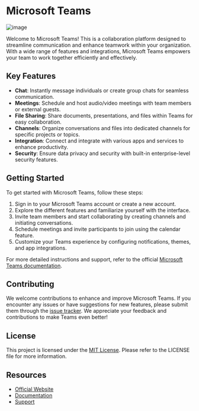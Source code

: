 
# Microsoft Teams

![image](https://github.com/Jekon4ik/testRepo/assets/33554364/1a60b1fc-7d3d-4b62-9c52-c841521d542e)



Welcome to Microsoft Teams! This is a collaboration platform designed to streamline communication and enhance teamwork within your organization. With a wide range of features and integrations, Microsoft Teams empowers your team to work together efficiently and effectively.

## Key Features

- **Chat**: Instantly message individuals or create group chats for seamless communication.
- **Meetings**: Schedule and host audio/video meetings with team members or external guests.
- **File Sharing**: Share documents, presentations, and files within Teams for easy collaboration.
- **Channels**: Organize conversations and files into dedicated channels for specific projects or topics.
- **Integration**: Connect and integrate with various apps and services to enhance productivity.
- **Security**: Ensure data privacy and security with built-in enterprise-level security features.

## Getting Started

To get started with Microsoft Teams, follow these steps:

1. Sign in to your Microsoft Teams account or create a new account.
2. Explore the different features and familiarize yourself with the interface.
3. Invite team members and start collaborating by creating channels and initiating conversations.
4. Schedule meetings and invite participants to join using the calendar feature.
5. Customize your Teams experience by configuring notifications, themes, and app integrations.

For more detailed instructions and support, refer to the official [Microsoft Teams documentation](https://docs.microsoft.com/teams).

## Contributing

We welcome contributions to enhance and improve Microsoft Teams. If you encounter any issues or have suggestions for new features, please submit them through the [issue tracker](https://github.com/microsoft/teams/issues). We appreciate your feedback and contributions to make Teams even better!

## License

This project is licensed under the [MIT License](https://opensource.org/licenses/MIT). Please refer to the LICENSE file for more information.

## Resources

- [Official Website](https://teams.microsoft.com)
- [Documentation](https://docs.microsoft.com/teams)
- [Support](https://support.microsoft.com/teams)
